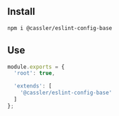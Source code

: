 ## Install

```sh
npm i @cassler/eslint-config-base
```


## Use

```js
module.exports = {
  'root': true,

  'extends': [
    '@cassler/eslint-config-base'
  ]
};
```
